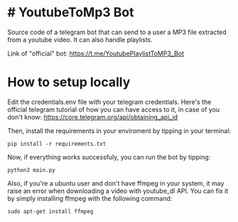 # # YoutubeToMp3 Bot

Source code of a telegram bot that can send to a user a MP3 file extracted from a youtube video. It can also handle playlists.

Link of "official" bot: https://t.me/YoutubePlaylistToMP3_Bot

# How to setup locally

Edit the credentials.env file with your telegram credentials. Here's the official telegram tutorial of how you can have access to it, in case of you don't know: https://core.telegram.org/api/obtaining_api_id

Then, install the requirements in your enviroment by tipping in your terminal:

`pip install -r requirements.txt`

Now, if everything works successfuly, you can run the bot by tipping:

`python3 main.py`

Also, if you're a ubuntu user and don't have ffmpeg in your system, it may raise an error when downloading a video with youtube_dl API. You can fix it by simply installing ffmpeg with the following command:

`sudo apt-get install ffmpeg`
